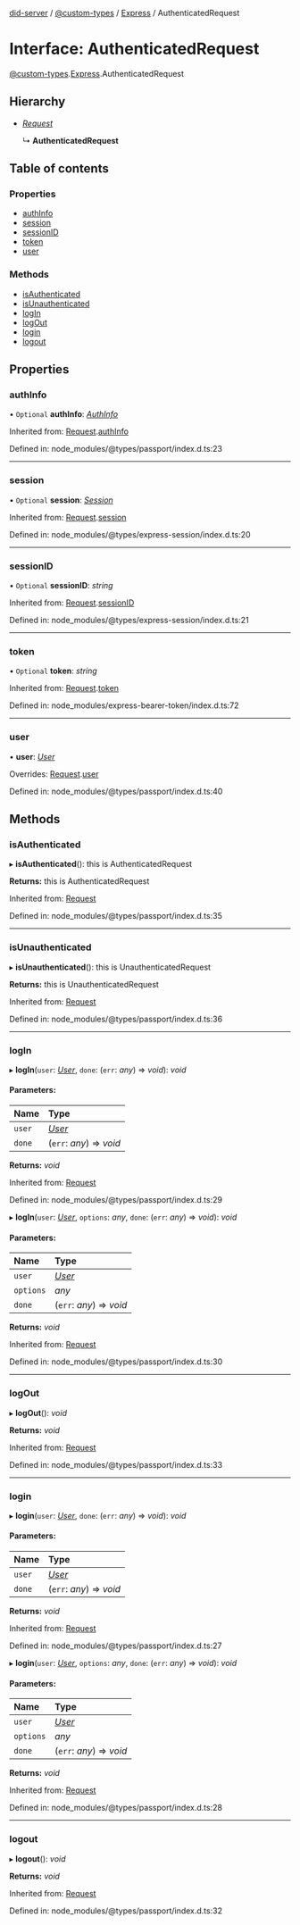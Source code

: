 [did-server](../README.md) / [@custom-types](../modules/_custom_types.md) / [Express](../modules/_custom_types.express.md) / AuthenticatedRequest

# Interface: AuthenticatedRequest

[@custom-types](../modules/_custom_types.md).[Express](../modules/_custom_types.express.md).AuthenticatedRequest

## Hierarchy

* [*Request*](_custom_types.express.request.md)

  ↳ **AuthenticatedRequest**

## Table of contents

### Properties

- [authInfo](_custom_types.express.authenticatedrequest.md#authinfo)
- [session](_custom_types.express.authenticatedrequest.md#session)
- [sessionID](_custom_types.express.authenticatedrequest.md#sessionid)
- [token](_custom_types.express.authenticatedrequest.md#token)
- [user](_custom_types.express.authenticatedrequest.md#user)

### Methods

- [isAuthenticated](_custom_types.express.authenticatedrequest.md#isauthenticated)
- [isUnauthenticated](_custom_types.express.authenticatedrequest.md#isunauthenticated)
- [logIn](_custom_types.express.authenticatedrequest.md#login)
- [logOut](_custom_types.express.authenticatedrequest.md#logout)
- [login](_custom_types.express.authenticatedrequest.md#login)
- [logout](_custom_types.express.authenticatedrequest.md#logout)

## Properties

### authInfo

• `Optional` **authInfo**: [*AuthInfo*](_custom_types.express.authinfo.md)

Inherited from: [Request](_custom_types.express.request.md).[authInfo](_custom_types.express.request.md#authinfo)

Defined in: node_modules/@types/passport/index.d.ts:23

___

### session

• `Optional` **session**: [*Session*](_custom_types.express.session.md)

Inherited from: [Request](_custom_types.express.request.md).[session](_custom_types.express.request.md#session)

Defined in: node_modules/@types/express-session/index.d.ts:20

___

### sessionID

• `Optional` **sessionID**: *string*

Inherited from: [Request](_custom_types.express.request.md).[sessionID](_custom_types.express.request.md#sessionid)

Defined in: node_modules/@types/express-session/index.d.ts:21

___

### token

• `Optional` **token**: *string*

Inherited from: [Request](_custom_types.express.request.md).[token](_custom_types.express.request.md#token)

Defined in: node_modules/express-bearer-token/index.d.ts:72

___

### user

• **user**: [*User*](_custom_types.express.user.md)

Overrides: [Request](_custom_types.express.request.md).[user](_custom_types.express.request.md#user)

Defined in: node_modules/@types/passport/index.d.ts:40

## Methods

### isAuthenticated

▸ **isAuthenticated**(): this is AuthenticatedRequest

**Returns:** this is AuthenticatedRequest

Inherited from: [Request](_custom_types.express.request.md)

Defined in: node_modules/@types/passport/index.d.ts:35

___

### isUnauthenticated

▸ **isUnauthenticated**(): this is UnauthenticatedRequest

**Returns:** this is UnauthenticatedRequest

Inherited from: [Request](_custom_types.express.request.md)

Defined in: node_modules/@types/passport/index.d.ts:36

___

### logIn

▸ **logIn**(`user`: [*User*](_custom_types.express.user.md), `done`: (`err`: *any*) => *void*): *void*

#### Parameters:

Name | Type |
:------ | :------ |
`user` | [*User*](_custom_types.express.user.md) |
`done` | (`err`: *any*) => *void* |

**Returns:** *void*

Inherited from: [Request](_custom_types.express.request.md)

Defined in: node_modules/@types/passport/index.d.ts:29

▸ **logIn**(`user`: [*User*](_custom_types.express.user.md), `options`: *any*, `done`: (`err`: *any*) => *void*): *void*

#### Parameters:

Name | Type |
:------ | :------ |
`user` | [*User*](_custom_types.express.user.md) |
`options` | *any* |
`done` | (`err`: *any*) => *void* |

**Returns:** *void*

Inherited from: [Request](_custom_types.express.request.md)

Defined in: node_modules/@types/passport/index.d.ts:30

___

### logOut

▸ **logOut**(): *void*

**Returns:** *void*

Inherited from: [Request](_custom_types.express.request.md)

Defined in: node_modules/@types/passport/index.d.ts:33

___

### login

▸ **login**(`user`: [*User*](_custom_types.express.user.md), `done`: (`err`: *any*) => *void*): *void*

#### Parameters:

Name | Type |
:------ | :------ |
`user` | [*User*](_custom_types.express.user.md) |
`done` | (`err`: *any*) => *void* |

**Returns:** *void*

Inherited from: [Request](_custom_types.express.request.md)

Defined in: node_modules/@types/passport/index.d.ts:27

▸ **login**(`user`: [*User*](_custom_types.express.user.md), `options`: *any*, `done`: (`err`: *any*) => *void*): *void*

#### Parameters:

Name | Type |
:------ | :------ |
`user` | [*User*](_custom_types.express.user.md) |
`options` | *any* |
`done` | (`err`: *any*) => *void* |

**Returns:** *void*

Inherited from: [Request](_custom_types.express.request.md)

Defined in: node_modules/@types/passport/index.d.ts:28

___

### logout

▸ **logout**(): *void*

**Returns:** *void*

Inherited from: [Request](_custom_types.express.request.md)

Defined in: node_modules/@types/passport/index.d.ts:32
